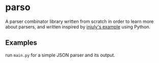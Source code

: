 # parso

A parser combinator library written from scratch in order to learn more about parsers,
and written inspired by [injuly's example](https://github.com/srijan-paul/mini-angstrom)
using Python.

## Examples

run `main.py` for a simple JSON parser and its output.
